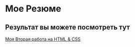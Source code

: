 # Мое Резюме 
## Результат вы можете посмотреть тут
[Моя Вторая работа на HTML & CSS](https://pavelpsiho.github.io/resume/)
